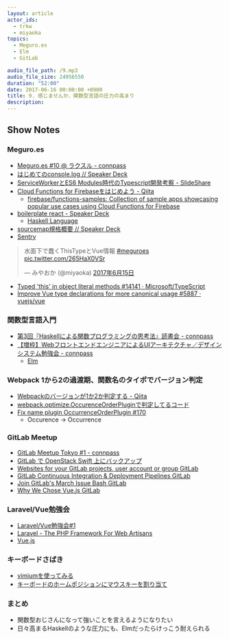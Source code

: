 ```yaml
---
layout: article
actor_ids:
  - trkw
  - miyaoka
topics:
  - ​​Meguro.es
  - Elm
  - GitLab

audio_file_path: /9.mp3
audio_file_size: 24956550
duration: "52:00"
date: 2017-06-16 00:00:00 +0900
title: 9. 感じませんか、関数型言語の圧力の高まり
description:
---
```


## Show Notes

### Meguro.es
- [Meguro.es #10 @ ラクスル - connpass](https://meguroes.connpass.com/event/55646/)
- [はじめてのconsole.log // Speaker Deck](https://speakerdeck.com/edwardkenfox/hazimetefalseconsole-dot-log)
- [ServiceWorkerとES6 Modules時代のTypescript開発考察 - SlideShare](https://www.slideshare.net/ssuser6f246f/serviceworkeres6-modulestypescript)
- [Cloud Functions for Firebaseをはじめよう - Qiita](http://qiita.com/ovrmrw/items/2b5c9ed90348ceead8e6)
  - [firebase/functions-samples: Collection of sample apps showcasing popular use cases using Cloud Functions for Firebase](https://github.com/firebase/functions-samples)
- [boilerplate react - Speaker Deck](https://speakerdeck.com/ne_sachirou/boilerplate-react)
  - [Haskell Language](https://www.haskell.org/)
- [sourcemap規格概要 // Speaker Deck](https://speakerdeck.com/rchaser53/sourcemapgui-ge-gai-yao)
- [Sentry](https://sentry.io/)

<blockquote class="twitter-tweet" data-lang="ja"><p lang="ja" dir="ltr">水面下で蠢くThisTypeとVue情報 <a href="https://twitter.com/hashtag/meguroes?src=hash">#meguroes</a> <a href="https://t.co/265HaX0VSr">pic.twitter.com/265HaX0VSr</a></p>&mdash; みやおか (@miyaoka) <a href="https://twitter.com/miyaoka/status/875307328106516480">2017年6月15日</a></blockquote>
<script async src="//platform.twitter.com/widgets.js" charset="utf-8"></script>

- [Typed 'this' in object literal methods #14141 · Microsoft/TypeScript](https://github.com/Microsoft/TypeScript/pull/14141)
- [Improve Vue type declarations for more canonical usage #5887 · vuejs/vue](https://github.com/vuejs/vue/pull/5887)

### 関数型言語入門
- [第3回『Haskellによる関数プログラミングの思考法』読書会 - connpass](https://sampou.connpass.com/event/58214/)
- [【増枠】WebフロントエンドエンジニアによるUIアーキテクチャ／デザインシステム勉強会 - connpass](https://wap.connpass.com/event/58321/)
  - [Elm](http://elm-lang.org/)

### Webpack 1から2の過渡期、関数名のタイポでバージョン判定
- [Webpackのバージョンが1か2か判定する - Qiita](http://qiita.com/trkw/items/168f0d1747d8d352ae0a)
- [webpack.optimize.OccurenceOrderPluginで判定してるコード](https://github.com/phenomic/phenomic/blob/0.17.3/src/_utils/webpack-version/index.js#L6)
- [Fix name plugin OccurrenceOrderPlugin #170](https://github.com/styleguidist/react-styleguidist/pull/170)
  - Occurence → Occurrence

### GitLab Meetup
- [GitLab Meetup Tokyo #1 - connpass](https://gitlab-jp.connpass.com/event/49755/)
- [GitLab で OpenStack Swift 上にバックアップ](http://qiita.com/kyoda/items/0d6a9da14f620081c47c)
- [Websites for your GitLab projects, user account or group GitLab](https://about.gitlab.com/features/pages/)
- [GitLab Continuous Integration &amp; Deployment Pipelines GitLab ](https://about.gitlab.com/features/gitlab-ci-cd/)
- [Join GitLab's March Issue Bash GitLab](https://about.gitlab.com/2017/02/10/gitlab-issue-bash-march-2017/)
- [Why We Chose Vue.js GitLab](https://about.gitlab.com/2016/10/20/why-we-chose-vue/)

### Laravel/Vue勉強会
- [Laravel/Vue勉強会#1](https://connpass.com/event/58157/)
- [Laravel - The PHP Framework For Web Artisans](https://laravel.com/)
- [Vue.js](https://jp.vuejs.org/)

### キーボードさばき
- [vimiumを使ってみる](http://qiita.com/satoshi03/items/9fdfcd0e46e095ec68c1#vimium%E3%82%92%E4%BD%BF%E3%81%A3%E3%81%A6%E3%81%BF%E3%82%8B)
- [キーボードのホームポジションにマウスキーを割り当て](https://github.com/miyaoka/qmk_firmware/blob/552126c295cfab10b7e2a6d5095f17950d9b6013/keyboards/ergodox/keymaps/miyaoka/keymap.c#L392-L435)

### まとめ
- 関数型おじさんになって強いことを言えるようになりたい
- 日々高まるHaskellのような圧力にも、Elmだったらけっこう耐えられる
